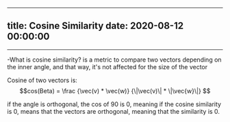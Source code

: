 
---
title: Cosine Similarity
date: 2020-08-12 00:00:00
---
---
-What is cosine similarity? is a metric to compare two vectors depending on the inner angle, and that way, it's not affected for the size of the vector  


Cosine of two vectors is: $$cos(Beta) = \frac {\vec(v) * \vec(w)} {\|\vec(v)\| * \|\vec{w}\|} $$  


if the angle is orthogonal, the cos of 90 is 0, meaning if the cosine similarity is 0, means that the vectors are orthogonal, meaning that the similarity is 0.
